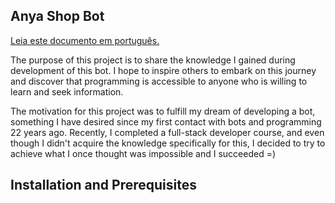 ## Anya Shop Bot 

[Leia este documento em português.](README.pt-br.md)

The purpose of this project is to share the knowledge I gained during development
of this bot.
I hope to inspire others to embark on this journey and discover that programming is
accessible to anyone who is willing to learn and seek information.

The motivation for this project was to fulfill my dream of developing a bot,
something I have desired since my first contact with bots and programming 22 years ago.
Recently, I completed a full-stack developer course, and even though I didn't acquire
the knowledge specifically for this, I decided to try to achieve what I once thought was
impossible and I succeeded =)

## Installation and Prerequisites
